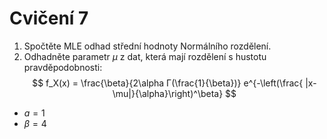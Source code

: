 # Cvičení 7
1. Spočtěte MLE odhad střední hodnoty Normálního rozdělení.
2. Odhadněte parametr $\mu$ z dat, která mají rozdělení s hustotu pravděpodobnosti:
$$
f_X(x) = \frac{\beta}{2\alpha Γ(\frac{1}{\beta})} e^{-\left(\frac{ |x-\mu|}{\alpha}\right)^\beta}
$$
- $a = 1$
- $\beta = 4$

